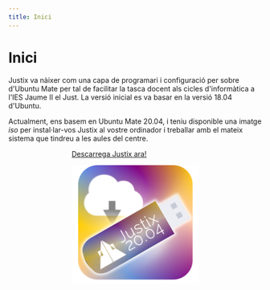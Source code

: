 ```yaml
---
title: Inici
---
```


# Inici

Justix va nàixer com una capa de programari i configuració per sobre d'Ubuntu Mate per tal de facilitar la tasca docent als cicles d'informàtica a l'IES Jaume II el Just. La versió inicial es va basar en la versió 18.04 d'Ubuntu.

Actualment, ens basem en Ubuntu Mate 20.04, i teniu disponible una imatge *iso* per instal·lar-vos Justix al vostre ordinador i treballar amb el mateix sistema que tindreu a les aules del centre.

<a style="display: block; margin-left: auto; margin-right: auto; width: 50%;" href="https://www.dropbox.com/sh/zveu1qd6nrcr2ay/AAAKf_XAN0r0ZGVuU_GJY_RQa?dl=0"><p>Descarrega Justix ara!</p><img src="_img/download.png"></img></a>

